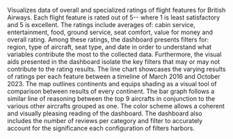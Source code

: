 Visualizes data of overall and specialized ratings of flight features for British Airways. Each flight feature is rated out of 5-- where 1 is least satisfactory and 5 is excellent. The ratings include averages of: cabin service, entertainment, food, ground service, seat comfort, value for money and overall rating. Among these ratings, the dashboard presents filters for: region, type of aircraft, seat type, and date in order to understand what variables contribute the most to the collected data. Furthermore, the visual aids presented in the dashboard isolate the key filters that may or may not contribute to the rating results. The line chart showcases the varying results of ratings per each feature between a timeline of March 2016 and October 2023. The map outlines continents and equips shading as a visual tool of comparison between results of every continent. The bar graph follows a similar line of reasoning between the top 9 aircrafts in conjunction to the various other aircrafts grouped as one. The color scheme allows a coherent and visually pleasing reading of the dashboard. The dashboard also includes the number of reviews per category and filter to accurately account for the significance each configuration of filters harbors.
